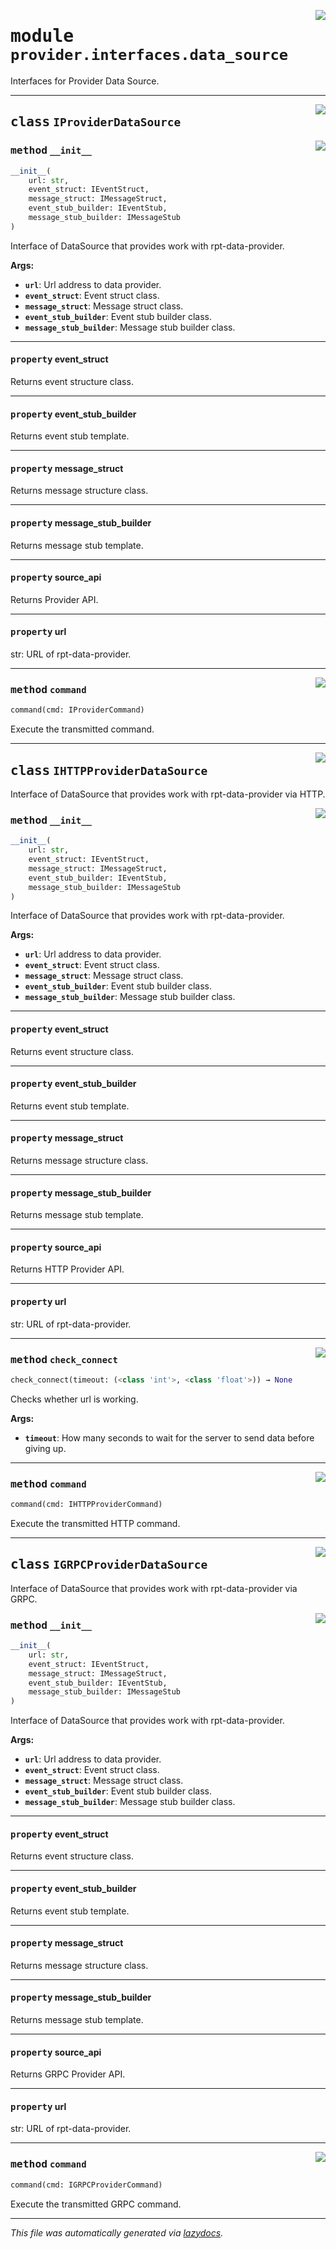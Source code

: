 <!-- markdownlint-disable -->

<a href="../../th2_data_services/provider/interfaces/data_source.py#L0"><img align="right" style="float:right;" src="https://img.shields.io/badge/-source-cccccc?style=flat-square"></a>

# <kbd>module</kbd> `provider.interfaces.data_source`
Interfaces for Provider Data Source. 



---

<a href="../../th2_data_services/provider/interfaces/data_source.py#L46"><img align="right" style="float:right;" src="https://img.shields.io/badge/-source-cccccc?style=flat-square"></a>

## <kbd>class</kbd> `IProviderDataSource`




<a href="../../th2_data_services/provider/interfaces/data_source.py#L47"><img align="right" style="float:right;" src="https://img.shields.io/badge/-source-cccccc?style=flat-square"></a>

### <kbd>method</kbd> `__init__`

```python
__init__(
    url: str,
    event_struct: IEventStruct,
    message_struct: IMessageStruct,
    event_stub_builder: IEventStub,
    message_stub_builder: IMessageStub
)
```

Interface of DataSource that provides work with rpt-data-provider. 



**Args:**
 
 - <b>`url`</b>:  Url address to data provider. 
 - <b>`event_struct`</b>:  Event struct class. 
 - <b>`message_struct`</b>:  Message struct class. 
 - <b>`event_stub_builder`</b>:  Event stub builder class. 
 - <b>`message_stub_builder`</b>:  Message stub builder class. 


---

#### <kbd>property</kbd> event_struct

Returns event structure class. 

---

#### <kbd>property</kbd> event_stub_builder

Returns event stub template. 

---

#### <kbd>property</kbd> message_struct

Returns message structure class. 

---

#### <kbd>property</kbd> message_stub_builder

Returns message stub template. 

---

#### <kbd>property</kbd> source_api

Returns Provider API. 

---

#### <kbd>property</kbd> url

str: URL of rpt-data-provider. 



---

<a href="../../th2_data_services/provider/interfaces/data_source.py#L97"><img align="right" style="float:right;" src="https://img.shields.io/badge/-source-cccccc?style=flat-square"></a>

### <kbd>method</kbd> `command`

```python
command(cmd: IProviderCommand)
```

Execute the transmitted command. 


---

<a href="../../th2_data_services/provider/interfaces/data_source.py#L107"><img align="right" style="float:right;" src="https://img.shields.io/badge/-source-cccccc?style=flat-square"></a>

## <kbd>class</kbd> `IHTTPProviderDataSource`
Interface of DataSource that provides work with rpt-data-provider via HTTP. 

<a href="../../th2_data_services/provider/interfaces/data_source.py#L47"><img align="right" style="float:right;" src="https://img.shields.io/badge/-source-cccccc?style=flat-square"></a>

### <kbd>method</kbd> `__init__`

```python
__init__(
    url: str,
    event_struct: IEventStruct,
    message_struct: IMessageStruct,
    event_stub_builder: IEventStub,
    message_stub_builder: IMessageStub
)
```

Interface of DataSource that provides work with rpt-data-provider. 



**Args:**
 
 - <b>`url`</b>:  Url address to data provider. 
 - <b>`event_struct`</b>:  Event struct class. 
 - <b>`message_struct`</b>:  Message struct class. 
 - <b>`event_stub_builder`</b>:  Event stub builder class. 
 - <b>`message_stub_builder`</b>:  Message stub builder class. 


---

#### <kbd>property</kbd> event_struct

Returns event structure class. 

---

#### <kbd>property</kbd> event_stub_builder

Returns event stub template. 

---

#### <kbd>property</kbd> message_struct

Returns message structure class. 

---

#### <kbd>property</kbd> message_stub_builder

Returns message stub template. 

---

#### <kbd>property</kbd> source_api

Returns HTTP Provider API. 

---

#### <kbd>property</kbd> url

str: URL of rpt-data-provider. 



---

<a href="../../th2_data_services/provider/interfaces/data_source.py#L114"><img align="right" style="float:right;" src="https://img.shields.io/badge/-source-cccccc?style=flat-square"></a>

### <kbd>method</kbd> `check_connect`

```python
check_connect(timeout: (<class 'int'>, <class 'float'>)) → None
```

Checks whether url is working. 



**Args:**
 
 - <b>`timeout`</b>:  How many seconds to wait for the server to send data before giving up. 

---

<a href="../../th2_data_services/provider/interfaces/data_source.py#L110"><img align="right" style="float:right;" src="https://img.shields.io/badge/-source-cccccc?style=flat-square"></a>

### <kbd>method</kbd> `command`

```python
command(cmd: IHTTPProviderCommand)
```

Execute the transmitted HTTP command. 


---

<a href="../../th2_data_services/provider/interfaces/data_source.py#L131"><img align="right" style="float:right;" src="https://img.shields.io/badge/-source-cccccc?style=flat-square"></a>

## <kbd>class</kbd> `IGRPCProviderDataSource`
Interface of DataSource that provides work with rpt-data-provider via GRPC. 

<a href="../../th2_data_services/provider/interfaces/data_source.py#L47"><img align="right" style="float:right;" src="https://img.shields.io/badge/-source-cccccc?style=flat-square"></a>

### <kbd>method</kbd> `__init__`

```python
__init__(
    url: str,
    event_struct: IEventStruct,
    message_struct: IMessageStruct,
    event_stub_builder: IEventStub,
    message_stub_builder: IMessageStub
)
```

Interface of DataSource that provides work with rpt-data-provider. 



**Args:**
 
 - <b>`url`</b>:  Url address to data provider. 
 - <b>`event_struct`</b>:  Event struct class. 
 - <b>`message_struct`</b>:  Message struct class. 
 - <b>`event_stub_builder`</b>:  Event stub builder class. 
 - <b>`message_stub_builder`</b>:  Message stub builder class. 


---

#### <kbd>property</kbd> event_struct

Returns event structure class. 

---

#### <kbd>property</kbd> event_stub_builder

Returns event stub template. 

---

#### <kbd>property</kbd> message_struct

Returns message structure class. 

---

#### <kbd>property</kbd> message_stub_builder

Returns message stub template. 

---

#### <kbd>property</kbd> source_api

Returns GRPC Provider API. 

---

#### <kbd>property</kbd> url

str: URL of rpt-data-provider. 



---

<a href="../../th2_data_services/provider/interfaces/data_source.py#L134"><img align="right" style="float:right;" src="https://img.shields.io/badge/-source-cccccc?style=flat-square"></a>

### <kbd>method</kbd> `command`

```python
command(cmd: IGRPCProviderCommand)
```

Execute the transmitted GRPC command. 




---

_This file was automatically generated via [lazydocs](https://github.com/ml-tooling/lazydocs)._
